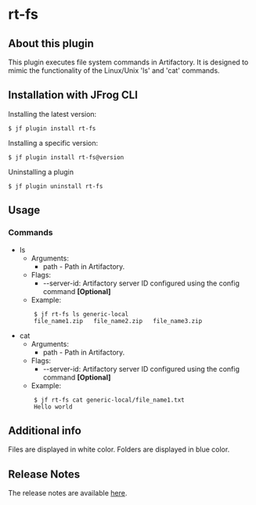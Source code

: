 # rt-fs

## About this plugin
This plugin executes file system commands in Artifactory. It is designed to mimic the functionality of the Linux/Unix 'ls' and 'cat' commands.

## Installation with JFrog CLI
Installing the latest version:

`$ jf plugin install rt-fs`

Installing a specific version:

`$ jf plugin install rt-fs@version`

Uninstalling a plugin

`$ jf plugin uninstall rt-fs`

## Usage
### Commands
* ls
    - Arguments:
        - path - Path in Artifactory.
    - Flags:
        - --server-id: Artifactory server ID configured using the config command **[Optional]**
    - Example:
    ```
        $ jf rt-fs ls generic-local
        file_name1.zip   file_name2.zip   file_name3.zip
    ```
* cat
    - Arguments:
        - path - Path in Artifactory.
    - Flags:
        - --server-id: Artifactory server ID configured using the config command **[Optional]**
    - Example:
    ```
        $ jf rt-fs cat generic-local/file_name1.txt
        Hello world
    ```

## Additional info
Files are displayed in white color.
Folders are displayed in blue color.

## Release Notes
The release notes are available [here](RELEASE.md).
